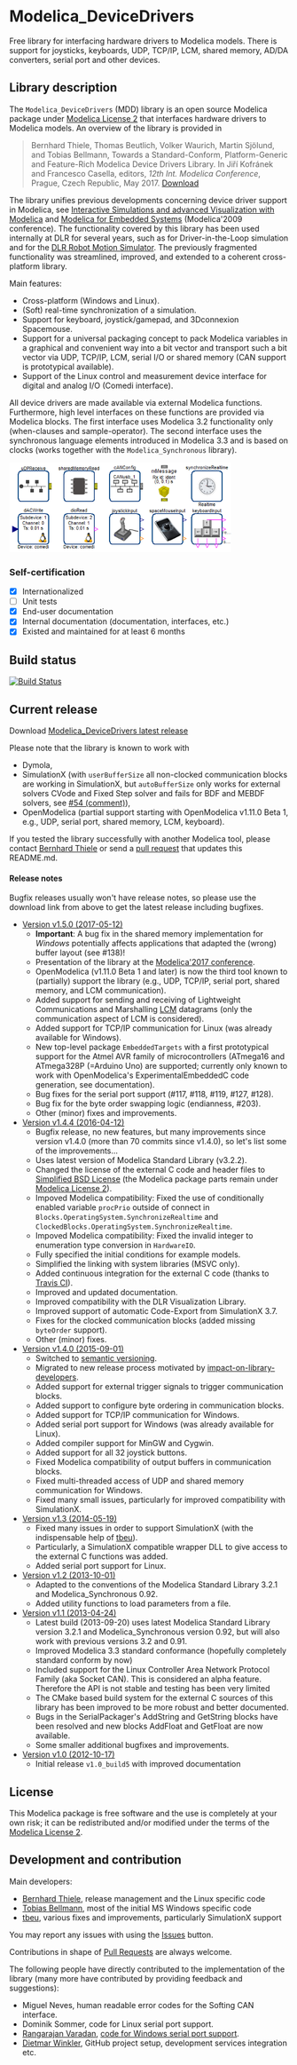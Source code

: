# Modelica_DeviceDrivers
Free library for interfacing hardware drivers to Modelica models.
There is support for joysticks, keyboards, UDP, TCP/IP, LCM, shared memory, AD/DA converters, serial port and other devices.

## Library description
The `Modelica_DeviceDrivers` (MDD) library is an open source Modelica package under [Modelica License 2](https://modelica.org/licenses/ModelicaLicense2) that interfaces hardware drivers to Modelica models. An overview of the library is provided in

> Bernhard Thiele, Thomas Beutlich, Volker Waurich, Martin Sjölund, and Tobias Bellmann, Towards a Standard-Conform, Platform-Generic and Feature-Rich Modelica Device Drivers Library.  In Jiří Kofránek and Francesco Casella, editors, _12th Int. Modelica Conference_, Prague, Czech Republic, May 2017. [Download](https://www.modelica.org/events/modelica2017/proceedings/html/submissions/ecp17132713_ThieleBeutlichWaurichSjolundBellmann.pdf)

The library unifies previous developments concerning device driver support in Modelica, see [Interactive Simulations and advanced Visualization with Modelica](https://modelica.org/events/modelica2009/Proceedings/memorystick/pages/papers/0056/0056.pdf) and [Modelica for Embedded Systems](https://modelica.org/events/modelica2009/Proceedings/memorystick/pages/papers/0096/0096.pdf) (Modelica'2009 conference). The functionality covered by this library has been used internally at DLR for several years, such as for Driver-in-the-Loop simulation and for the [DLR Robot Motion Simulator](http://www.dlr.de/media/en/desktopdefault.aspx/tabid-4995/8426_read-17606/).
The previously fragmented functionality was streamlined, improved, and extended to a coherent cross-platform library.

Main features:
  * Cross-platform (Windows and Linux).
  * (Soft) real-time synchronization of a simulation.
  * Support for keyboard, joystick/gamepad, and 3Dconnexion Spacemouse.
  * Support for a universal packaging concept to pack Modelica variables in a graphical and convenient way into a bit vector and transport such a bit vector via UDP, TCP/IP, LCM, serial I/O or shared memory (CAN support is prototypical available).
  * Support of the Linux control and measurement device interface for digital and analog I/O (Comedi interface).

All device drivers are made available via external Modelica functions. Furthermore, high level interfaces on these functions are provided via Modelica blocks. The first interface uses Modelica 3.2 functionality only (when-clauses and sample-operator).
The second interface uses the synchronous language elements introduced in Modelica 3.3 and is based on clocks (works together with the `Modelica_Synchronous` library).

![BlockOverview](screenshot.png)

### Self-certification
 - [X] Internationalized
 - [ ] Unit tests
 - [X] End-user documentation
 - [X] Internal documentation (documentation, interfaces, etc.)
 - [X] Existed and maintained for at least 6 months

## Build status
[![Build Status](https://travis-ci.org/modelica/Modelica_DeviceDrivers.svg)](https://travis-ci.org/modelica/Modelica_DeviceDrivers)

## Current release

Download [Modelica_DeviceDrivers latest release](../../releases/latest)

Please note that the library is known to work with
* Dymola,
* SimulationX (with `userBufferSize` all non-clocked communication blocks are working in SimulationX, but `autoBufferSize` only works for external solvers CVode and Fixed Step solver and fails for BDF and MEBDF solvers, see [#54 (comment)](https://github.com/modelica/Modelica_DeviceDrivers/issues/54#issuecomment-76032325)),
* OpenModelica (partial support starting with OpenModelica v1.11.0 Beta 1, e.g., UDP, serial port, shared memory, LCM, keyboard).

If you tested the library successfully with another Modelica tool, please contact [Bernhard Thiele](https://github.com/bernhard-thiele) or send a [pull request](https://github.com/modelica/Modelica_DeviceDrivers/pulls) that updates this README.md.

#### Release notes
Bugfix releases usually won't have release notes, so please use the download link from above to get the latest release including bugfixes.

*  [Version v1.5.0 (2017-05-12)](../../releases/tag/v1.5.0)
    * **Important**: A bug fix in the shared memory implementation for *Windows* potentially affects applications that adapted the (wrong) buffer layout (see #138)!
    * Presentation of the library at the [Modelica'2017 conference](https://www.modelica.org/events/modelica2017).
    * OpenModelica (v1.11.0 Beta 1 and later) is now the third tool known to (partially) support the library (e.g., UDP, TCP/IP, serial port, shared memory, and LCM communication).
    * Added support for sending and receiving of Lightweight Communications and Marshalling [LCM](https://lcm-proj.github.io) datagrams (only the communication aspect of LCM is considered).
    * Added support for TCP/IP communication for Linux (was already available for Windows).
    * New top-level package `EmbeddedTargets` with a first prototypical support for the Atmel AVR family of microcontrollers (ATmega16 and ATmega328P (=Arduino Uno) are supported; currently only known to work with OpenModelica's ExperimentalEmbeddedC code generation, see documentation).
    * Bug fixes for the serial port support (#117, #118, #119, #127, #128).
    * Bug fix for the byte order swapping logic (endianness, #203).
    * Other (minor) fixes and improvements.
*  [Version v1.4.4 (2016-04-12)](../../releases/tag/v1.4.4)
    * Bugfix release, no new features, but many improvements since version v1.4.0 (more than 70 commits since v1.4.0), so let's list some of the improvements...
    * Uses latest version of Modelica Standard Library (v3.2.2).
    * Changed the license of the external C code and header files to [Simplified BSD License](Modelica_DeviceDrivers/Resources/License.txt) (the Modelica package parts remain under [Modelica License 2](https://modelica.org/licenses/ModelicaLicense2)).
    * Impoved Modelica compatibility: Fixed the use of conditionally enabled variable `procPrio` outside of connect in `Blocks.OperatingSystem.SynchronizeRealtime` and `ClockedBlocks.OperatingSystem.SynchronizeRealtime`.
    * Impoved Modelica compatibility: Fixed the invalid integer to enumeration type conversion in `HardwareIO`.
    * Fully specified the initial conditions for example models.
    * Simplified the linking with system libraries (MSVC only).
    * Added continuous integration for the external C code (thanks to [Travis CI](https://travis-ci.org/modelica/Modelica_DeviceDrivers)).
    * Improved and updated documentation.
    * Improved compatibility with the DLR Visualization Library.
    * Improved support of automatic Code-Export from SimulationX 3.7.
    * Fixes for the clocked communication blocks (added missing `byteOrder` support).
    * Other (minor) fixes.
*  [Version v1.4.0 (2015-09-01)](../../releases/tag/v1.4.0)
    * Switched to [semantic versioning](http://semver.org).
    * Migrated to new release process motivated by [impact-on-library-developers](https://github.com/xogeny/impact/blob/master/resources/docs/modelica2015/paper/impact.md#impact-on-librarydevelopers).
    * Added support for external trigger signals to trigger communication blocks.
    * Added support to configure byte ordering in communication blocks.
    * Added support for TCP/IP communication for Windows.
    * Added serial port support for Windows (was already available for Linux).
    * Added compiler support for MinGW and Cygwin.
    * Added support for all 32 joystick buttons.
    * Fixed Modelica compatibility of output buffers in communication blocks.
    * Fixed multi-threaded access of UDP and shared memory communication for Windows.
    * Fixed many small issues, particularly for improved compatibility with SimulationX.
*  [Version v1.3 (2014-05-19)](../../archive/v1.3+build.2.zip)
    * Fixed many issues in order to support SimulationX (with the indispensable help of [tbeu](https://github.com/tbeu)).
    * Particularly, a SimulationX compatible wrapper DLL to give access to the external C functions was added.
    * Added serial port support for Linux.
*  [Version v1.2 (2013-10-01)](../../archive/v1.2+build.1.zip)
    * Adapted to the conventions of the Modelica Standard Library 3.2.1 and Modelica_Synchronous 0.92.
    * Added utility functions to load parameters from a file.
*  [Version v1.1 (2013-04-24)](../../archive/v1.1build4.zip)
    * Latest build (2013-09-20) uses latest Modelica Standard Library version 3.2.1 and Modelica_Synchronous version 0.92, but will also work with previous versions 3.2 and 0.91.
    * Improved Modelica 3.3 standard conformance (hopefully completely standard conform by now)
    * Included support for the Linux Controller Area Network Protocol Family (aka Socket CAN). This is considered an alpha feature. Therefore the API is not stable and testing has been very limited
    * The CMake based build system for the external C sources of this library has been improved to be more robust and better documented.
    * Bugs in the SerialPackager's AddString and GetString blocks have been resolved and new blocks AddFloat and GetFloat are now available.
    * Some smaller additional bugfixes and improvements.
*  [Version v1.0 (2012-10-17)](../../archive/v1.0.zip)
    * Initial release `v1.0_build5` with improved documentation

## License

This Modelica package is free software and the use is completely at your own risk;
it can be redistributed and/or modified under the terms of the [Modelica License 2](https://modelica.org/licenses/ModelicaLicense2).

## Development and contribution
Main developers:
* [Bernhard Thiele](https://github.com/bernhard-thiele), release management and the Linux specific code
* [Tobias Bellmann](https://github.com/tbellmann), most of the initial MS Windows specific code
* [tbeu](https://github.com/tbeu), various fixes and improvements, particularly SimulationX support

You may report any issues with using the [Issues](https://github.com/modelica/Modelica_DeviceDrivers/issues) button.

Contributions in shape of [Pull Requests](https://github.com/modelica/Modelica_DeviceDrivers/pulls) are always welcome.

The following people have directly contributed to the implementation of the library (many more have contributed by providing feedback and suggestions):
* Miguel Neves, human readable error codes for the Softing CAN interface.
* Dominik Sommer, code for Linux serial port support.
* [Rangarajan Varadan](http://www.codeproject.com/Members/Rangarajan-Varadan), [code for Windows serial port support](http://www.codeproject.com/Articles/81933/Serial-Port-R-W-With-Read-Thread).
* [Dietmar Winkler](https://github.com/dietmarw), GitHub project setup, development services integration etc.
